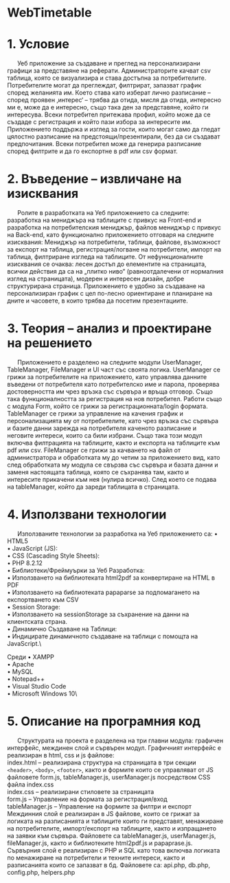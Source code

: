 # WebTimetable

# 1. Условие 
&nbsp;&nbsp;&nbsp;&nbsp;&nbsp;&nbsp;Уеб приложение за създаване и преглед на персонализирани графици за представяне на реферати. Администраторите качват csv таблица, която се визуализира и става достъпна за потребителите. Потребителите могат да преглеждат, филтрират, запазват график според желанията им. Което става като изберат лично разписание – според проявен ‚интерес‘ – трябва да отида, мисля да отида, интересно ми е, може да е интересно, също така ден за представяне, който ги интересува. Всеки потребител притежава профил, който може да се създаде с регистрация и който пази избора за интересите им.  Приложението поддържа и изглед за гости, които могат само да гледат цялостно разписание на предстоящи/презентирали, без да си създават предпочитания.  Всеки потребител може да генерира разписание според филтрите и да го експортне в pdf или csv формат.
# 2. Въведение – извличане на изисквания
&nbsp;&nbsp;&nbsp;&nbsp;&nbsp;&nbsp;Ролите в разработката на Уеб приложението са следните: разработка на мениджъра на таблиците с привкус на Front-end и разработка на потребителския мениджър, файлов мениджър с привкус на Back-end, като функционално приложението отговаря на следните изисквания: Мениджър на потребители, таблици, файлове, възможност за експорт на таблица, регистрация/логване на потребители, импорт на таблица, филтриране изгледа на таблиците. От нефункционалните изисквания се очаква: лесен достъп до елементите на страницата, всички действия да са на „плитко ниво“ (равноотдалечени от нормалния изглед на страницата), модерен и интересен дизайн, добре структурирана страница. Приложението е удобно за създаване на персонализиран график с цел по-лесно ориентиране и планиране на дните и часовете, в които трябва да посетим презентациите.
# 3. Теория – анализ и проектиране на решението
&nbsp;&nbsp;&nbsp;&nbsp;&nbsp;&nbsp;Приложението е разделено на следните модули UserManager, TableManager, FileManager и UI част със своята логика. 
UserManager се грижи за потребителите на приложението, като управлява данните въведени от потребителя като потребителско име и парола, проверява достоверността им чрез връзка със сървъра и връща отговор. Също така функционалността за регистрация на нов потребител. Работи също с модула Form, който се грижи за регистрационната/login формата. 
TableManager се грижи за управление на качения график и персонализацията му от потребителите, като чрез връзка със сървъра и базите данни зарежда на потребителя каченото разписание и неговите интереси, които са били избрани. Също така този модул включва филтрацията на таблиците, както и експорта на таблиците към pdf или csv.
	FileManager се грижи за качването на файл от администратора и обработката му до четим за приложението вид, като след обработката му модула се свързва със сървъра и базата данни и заменя настоящата таблица, която се съхранява там, както и интересите прикачени към нея (нулира всичко). След което се подава на tableManager, който да зареди таблицата в страницата.
# 4. Използвани технологии
&nbsp;&nbsp;&nbsp;&nbsp;&nbsp;&nbsp;Използваните технологии за разработка на Уеб приложението са:
•	HTML5\
•	JavaScript (JS):\
•	CSS (Cascading Style Sheets):\
•	PHP 8.2.12\
•	Библиотеки/Фреймуърки за Уеб Разработка:\
•	Използването на библиотеката html2pdf за конвертиране на HTML в PDF\
•	Използването на библиотеката papaparse за подпомагането на експортването към CSV\
•	Session Storage:\
•	Използването на sessionStorage за съхранение на данни на клиентската страна.\
•	Динамично Създаване на Таблици:\
•	Индицирате динамичното създаване на таблици с помощта на JavaScript.\

Среди
•	XAMPP\
•	Apache\
•	MySQL\
•	Notepad++\
•	Visual Studio Code\
•	Microsoft Windows 10\
# 5. Описание на програмния код 
&nbsp;&nbsp;&nbsp;&nbsp;&nbsp;&nbsp;Структурата на проекта е разделена на три главни модула: графичен интерфейс, междинен слой и сървърен модул. Графичният интерфейс е реализиран в html, css и js файлове:\
index.html – реализирана структура на страницата в три секции `<header>`, `<body>`, `<footer>`, както и формите които се управляват от JS файловете form.js, tableManager.js, userManager.js посредством CSS файла index.css\
index.css – реализирани стиловете за страницата\
form.js – Управление на формата за регистрация/вход\
tableManager.js – Управление на формите за филтри и експорт\
Междинния слой е реализиран в JS файлове, които се грижат за логиката на разписанията и таблиците които ги представят, менажиране на потребителите, импорт/експорт на таблиците, както и изпращането на заявки към сървъра. Файловете са tableManager.js, userManager.js, fileManager.js, както и библиотеките html2pdf.js и papaprase.js. \
Сървърния слой е реализиран с PHP и SQL като това включва логиката по менажиране на потребители и техните интереси, както и разписанията които се запазват в бд. Файловете са:  api.php, db.php, config.php, helpers.php


